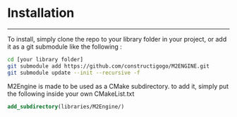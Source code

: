 # Installation 

--- 
To install, simply clone the repo to your library folder in your project, or add it as a git submodule like the following :
```bash
cd [your library folder]
git submodule add https://github.com/constructigogo/M2ENGINE.git
git submodule update --init --recursive -f
```

M2Engine is made to be used as a CMake subdirectory.
to add it, simply put the following inside your own CMakeList.txt
```cmake
add_subdirectory(libraries/M2Engine/)
```


